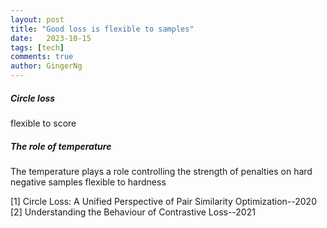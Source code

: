 ```yaml
---
layout: post
title: "Good loss is flexible to samples"
date:   2023-10-15
tags: [tech]
comments: true
author: GingerNg
---
```


##### Circle loss
flexible to score

##### The role of temperature
The temperature plays a role controlling the strength of penalties on hard negative samples
flexible to hardness


[1] Circle Loss: A Unified Perspective of Pair Similarity Optimization--2020
[2] Understanding the Behaviour of Contrastive Loss--2021